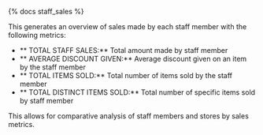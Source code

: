 {% docs staff_sales %}

This generates an overview of sales made by each staff member with the following metrics:
- ** TOTAL STAFF SALES:** Total amount made by staff member
- ** AVERAGE DISCOUNT GIVEN:** Average discount given on an item by the staff member
- ** TOTAL ITEMS SOLD:** Total number of items sold by the staff member
- ** TOTAL DISTINCT ITEMS SOLD:** Total number of specific items sold by staff member

This allows for comparative analysis of staff members and stores by sales metrics. 